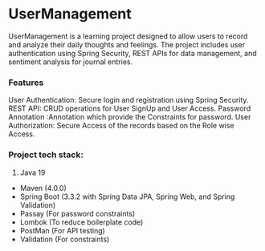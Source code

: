 ﻿# UserManagement

UserManagement is a learning project designed to allow users to record and analyze their daily thoughts and feelings. The project includes user authentication using Spring Security, REST APIs for data management, and sentiment analysis for journal entries.

### Features
User Authentication: Secure login and registration using Spring Security.
REST API: CRUD operations for User SignUp and User Access.
Password Annotation :Annotation which provide the Constraints for password.
User Authorization: Secure Access of the records based on the Role wise Access.

### Project tech stack:
1. Java 19
* Maven (4.0.0)
* Spring Boot (3.3.2 with Spring Data JPA, Spring Web, and Spring Validation)
* Passay (For password constraints)
* Lombok (To reduce boilerplate code)
* PostMan (For API testing)
* Validation (For constraints)


